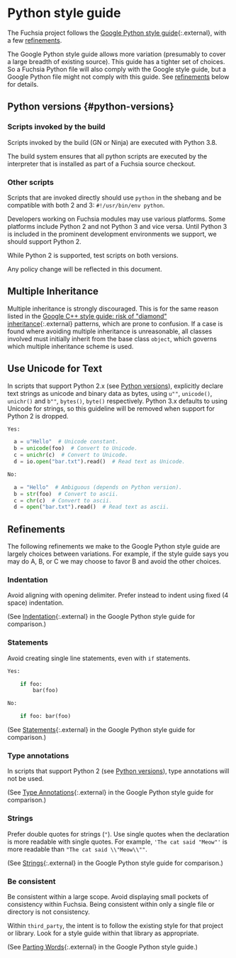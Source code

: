 # Python style guide

The Fuchsia project follows the [Google Python style guide](https://github.com/google/styleguide/blob/gh-pages/pyguide.md){:.external},
with a few [refinements](#refinements).

The Google Python style guide allows more variation (presumably to cover a large
breadth of existing source). This guide has a tighter set of choices. So a
Fuchsia Python file will also comply with the Google style guide, but a Google
Python file might not comply with this guide. See [refinements](#refinements)
below for details.

## Python versions {#python-versions}

### Scripts invoked by the build

Scripts invoked by the build (GN or Ninja) are executed with Python 3.8.

The build system ensures that all python scripts are executed by the
interpreter that is installed as part of a Fuchsia source checkout.

### Other scripts

Scripts that are invoked directly should use `python` in the shebang and be
compatible with both 2 and 3: `#!/usr/bin/env python`.

Developers working on Fuchsia modules may use various platforms. Some platforms
include Python 2 and not Python 3 and vice versa. Until Python 3 is
included in the prominent development environments we support, we should support
Python 2.

While Python 2 is supported, test scripts on both versions.

Any policy change will be reflected in this document.

## Multiple Inheritance

Multiple inheritance is strongly discouraged. This is for the same reason
listed in the
[Google C++ style guide: risk of "diamond" inheritance](https://google.github.io/styleguide/cppguide.html#Inheritance){:.external}
patterns, which are prone to confusion. If a case is found where avoiding
multiple inheritance is unreasonable, all classes involved must initially
inherit from the base class `object`, which governs which multiple inheritance
scheme is used.

## Use Unicode for Text

In scripts that support Python 2.x (see [Python versions](#python-versions)),
explicitly declare text strings as unicode and binary data as bytes, using
`u""`, `unicode()`, `unichr()` and  `b""`, `bytes()`, `byte()` respectively.
Python 3.x defaults to using Unicode for strings, so this guideline will be
removed when support for Python 2 is dropped.

```python {.good}
Yes:

  a = u"Hello"  # Unicode constant.
  b = unicode(foo)  # Convert to Unicode.
  c = unichr(c)  # Convert to Unicode.
  d = io.open("bar.txt").read()  # Read text as Unicode.
```

```python {.bad}
No:

  a = "Hello"  # Ambiguous (depends on Python version).
  b = str(foo)  # Convert to ascii.
  c = chr(c)  # Convert to ascii.
  d = open("bar.txt").read()  # Read text as ascii.
```

## Refinements

The following refinements we make to the Google Python style guide are largely
choices between variations. For example, if the style guide says you may do A,
B, or C we may choose to favor B and avoid the other choices.

### Indentation

Avoid aligning with opening delimiter. Prefer instead to indent using fixed
(4 space) indentation.

(See
[Indentation](https://github.com/google/styleguide/blob/gh-pages/pyguide.md#34-indentation){:.external}
in the Google Python style guide for comparison.)

### Statements

Avoid creating single line statements, even with `if` statements.

```python {.good}
Yes:

    if foo:
        bar(foo)
```

```python {.bad}
No:

    if foo: bar(foo)
```

(See
[Statements](https://github.com/google/styleguide/blob/gh-pages/pyguide.md#314-statements){:.external}
in the Google Python style guide for comparison.)

### Type annotations

In scripts that support Python 2 (see [Python versions](#python-versions)),
type annotations will not be used.

(See
[Type Annotations](https://github.com/google/styleguide/blob/gh-pages/pyguide.md#319-type-annotations){:.external}
in the Google Python style guide for comparison.)

### Strings

Prefer double quotes for strings (`"`). Use single quotes when the declaration is
more readable with single quotes. For example, `'The cat said "Meow"'` is more readable
than `"The cat said \\"Meow\\""`.

(See
[Strings](https://github.com/google/styleguide/blob/gh-pages/pyguide.md#310-strings){:.external}
in the Google Python style guide for comparison.)

### Be consistent

Be consistent within a large scope. Avoid displaying small pockets of consistency
within Fuchsia. Being consistent within only a single file or directory is not
consistency.

Within `third_party`, the intent is to follow the existing style for that project
or library. Look for a style guide within that library as appropriate.

(See
[Parting Words](https://github.com/google/styleguide/blob/gh-pages/pyguide.md#4-parting-words){:.external}
in the Google Python style guide.)
